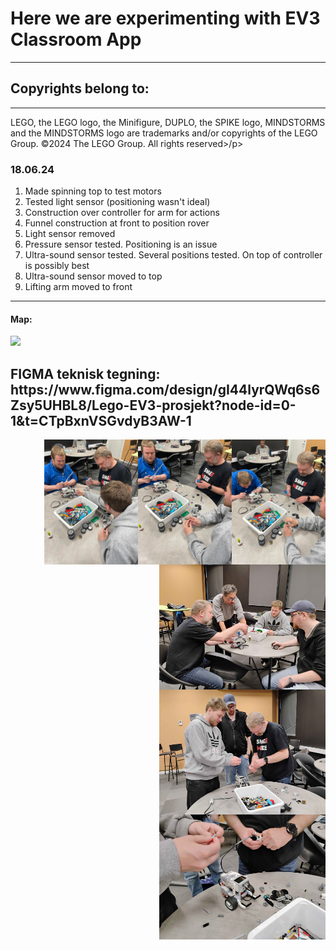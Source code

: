<h1>Here we are experimenting with EV3 Classroom App</h1>
<hr>
<h2>Copyrights belong to:</h2>
<hr>
<p>LEGO, the LEGO logo, the Minifigure, DUPLO, the SPIKE logo, MINDSTORMS and the MINDSTORMS logo are trademarks and/or copyrights of the LEGO Group. ©2024 The LEGO Group. All rights reserved>/p>

<h3>18.06.24</h3>
<ol>
  <li>Made spinning top to test motors</li>
  <li>Tested light sensor (positioning wasn't ideal)</li>
  <li>Construction over controller for arm for actions</li>
  <li>Funnel construction at front to position rover</li>
  <li>Light sensor removed</li>
  <li>Pressure sensor tested. Positioning is an issue</li>
  <li>Ultra-sound sensor tested. Several positions tested. On top of controller is possibly best</li>
  <li>Ultra-sound sensor moved to top</li>
  <li>Lifting arm moved to front</li>
</ol>

<hr>

<h4>Map:</h4>
<div>
  <img src="./image/map.jpg" height="200vh">
</div>

<div><h2>FIGMA teknisk tegning: https://www.figma.com/design/gI44lyrQWq6s6Zsy5UHBL8/Lego-EV3-prosjekt?node-id=0-1&t=CTpBxnVSGvdyB3AW-1 </h2>
</div>

<div>
<img align='right' src="./image/Lego mv.jpg" height="200vh">
<img align='right' src="./image/Lego uv.jpg" height="200vh">
<img align='right' src="./image/Moveable boy.jpg" height="200vh">
<img align='right' src="./image/building-process-1.jpg" height="200vh">
<img align='right' src="./image/building-process-2.jpg" height="200vh">
<img align='right' src="./image/building-process-3.jpg" height="200vh">
</div>
